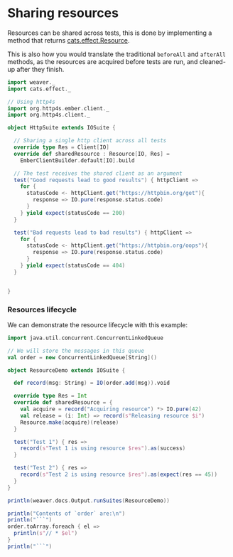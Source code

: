 Sharing resources
=================

Resources can be shared across tests, this is done by implementing a method that returns [cats.effect.Resource](https://typelevel.org/cats-effect/datatypes/resource.html).

This is also how you would translate the traditional `beforeAll` and `afterAll` methods, as the resources are acquired before tests are run, and cleaned-up after they finish.


```scala mdoc
import weaver._
import cats.effect._

// Using http4s
import org.http4s.ember.client._
import org.http4s.client._

object HttpSuite extends IOSuite {

  // Sharing a single http client across all tests
  override type Res = Client[IO]
  override def sharedResource : Resource[IO, Res] =
    EmberClientBuilder.default[IO].build

  // The test receives the shared client as an argument
  test("Good requests lead to good results") { httpClient =>
    for {
      statusCode <- httpClient.get("https://httpbin.org/get"){
        response => IO.pure(response.status.code)
      }
    } yield expect(statusCode == 200)
  }

  test("Bad requests lead to bad results") { httpClient =>
    for {
      statusCode <- httpClient.get("https://httpbin.org/oops"){
        response => IO.pure(response.status.code)
      }
    } yield expect(statusCode == 404)
  }


}
```

### Resources lifecycle

We can demonstrate the resource lifecycle with this example:

```scala mdoc
import java.util.concurrent.ConcurrentLinkedQueue

// We will store the messages in this queue
val order = new ConcurrentLinkedQueue[String]()

object ResourceDemo extends IOSuite {

  def record(msg: String) = IO(order.add(msg)).void

  override type Res = Int
  override def sharedResource = {
    val acquire = record("Acquiring resource") *> IO.pure(42)
    val release = (i: Int) => record(s"Releasing resource $i")
    Resource.make(acquire)(release)
  }

  test("Test 1") { res =>
    record(s"Test 1 is using resource $res").as(success)
  }

  test("Test 2") { res => 
    record(s"Test 2 is using resource $res").as(expect(res == 45))
  }
}
```

```scala mdoc:passthrough
println(weaver.docs.Output.runSuites(ResourceDemo))

println("Contents of `order` are:\n")
println("```")
order.toArray.foreach { el => 
  println(s"// * $el")
}
println("```")
```
